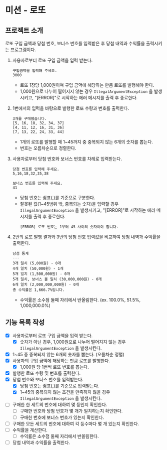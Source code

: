 # 미션 - 로또

## 프로젝트 소개

로또 구입 금액과 당첨 번호, 보너스 번호를 입력받은 후 당첨 내역과 수익률을 출력시키는 프로그램이다.

1. 사용자로부터 로또 구입 금액을 입력 받는다.
	```
	구입금액을 입력해 주세요.
	3000
	```
	- 로또 1장당 1,000원이며 구입 금액에 해당하는 만큼 로또를 발행해야 한다.
	- 1,000원으로 나누어 떨어지지 않는 경우 `IllegalArgumentException` 을 발생시키고, "[ERROR]"로 시작하는 에러 메시지를 출력 후 종료한다.

2. 1번에서의 입력을 바탕으로 발행한 로또 수량과 번호를 출력한다.
	```
	3개를 구매했습니다.
	[5, 16, 18, 32, 34, 37] 
	[4, 11, 12, 16, 31, 36] 
	[7, 13, 22, 24, 33, 44] 
	```
	- 1개의 로또를 발행할 때 1~45까지 중 중복되지 않는 6개의 숫자를 뽑는다.
	- 번호는 오름차순으로 정렬한다.

3. 사용자로부터 당첨 번호와 보너스 번호를 차례로 입력받는다.
	```
	당첨 번호를 입력해 주세요.
	5,16,18,32,35,38

	보너스 번호를 입력해 주세요.
	41
	```
	- 당첨 번호는 쉼표(,)를 기준으로 구분한다.
	- 잘못된 값(1~45범위 밖, 중복되는 숫자)을 입력할 경우 `IllegalArgumentException` 을 발생시키고, "[ERROR]"로 시작하는 에러 메시지를 출력 후 종료한다.
		```
		[ERROR] 로또 번호는 1부터 45 사이의 숫자여야 합니다.
		```

4. 2번의 로또 발행 결과와 3번의 당첨 번호 입력값을 비교하여 당첨 내역과 수익률을 출력한다.
	```
	당첨 통계
	---
	3개 일치 (5,000원) - 0개
	4개 일치 (50,000원) - 1개
	5개 일치 (1,500,000원) - 0개
	5개 일치, 보너스 볼 일치 (30,000,000원) - 0개
	6개 일치 (2,000,000,000원) - 0개
	총 수익률은 1,666.7%입니다.
	```
	- 수익률은 소수점 둘째 자리에서 반올림한다. (ex. 100.0%, 51.5%, 1,000,000.0%)
  
## 기능 목록 작성
- [x] 사용자로부터 로또 구입 금액을 입력 받는다.
  - [x] 숫자가 아닌 경우, 1,000원으로 나누어 떨어지지 않는 경우 `IllegalArgumentException` 을 발생시킨다.
- [x] 1~45 중 중복되지 않는 6개의 숫자를 뽑는다. (오름차순 정렬)
- [x] 사용자의 구입 금액에 해당하는 만큼 로또를 발행한다.
  - [x] 1,000원 당 1번씩 로또 번호를 뽑는다.
- [x] 발행한 로또 수량 및 번호를 출력한다.
- [x] 당첨 번호와 보너스 번호를 입력받는다.
  - [x] 당첨 번호는 쉼표(,)를 기준으로 입력받는다.
  - [x] 1~45의 중복되지 않는 조건을 만족하지 않을 경우 `IllegalArgumentException` 을 발생시킨다.
- [ ] 구매한 한 세트의 번호에 대하여 몇 등인지 확인한다.
  - [ ] 구매한 번호와 당첨 번호가 몇 개가 일치하는지 확인한다.
  - [ ] 구매한 번호에 보너스 번호가 있는지 확인한다.
- [ ] 구매한 모든 세트의 번호에 대하여 각 등수마다 몇 개 있는지 확인한다.
- [ ] 수익률을 계산한다.
  - [ ] 수익률은 소수점 둘째 자리에서 반올림한다.
- [ ] 당첨 내역과 수익률을 출력한다.